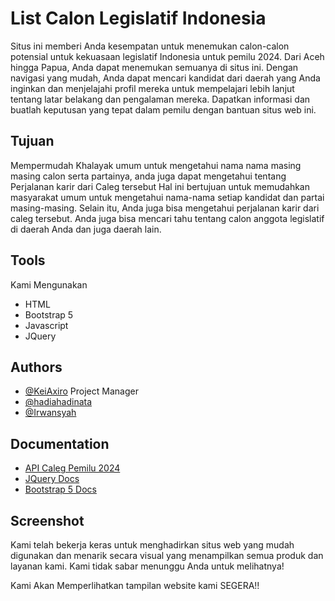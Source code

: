 # List Calon Legislatif Indonesia
Situs ini memberi Anda kesempatan untuk menemukan calon-calon potensial untuk kekuasaan legislatif Indonesia untuk pemilu 2024. Dari Aceh hingga Papua, Anda dapat menemukan semuanya di situs ini. Dengan navigasi yang mudah, Anda dapat mencari kandidat dari daerah yang Anda inginkan dan menjelajahi profil mereka untuk mempelajari lebih lanjut tentang latar belakang dan pengalaman mereka. Dapatkan informasi dan buatlah keputusan yang tepat dalam pemilu dengan bantuan situs web ini.

## Tujuan
Mempermudah Khalayak umum untuk mengetahui nama nama masing masing calon serta partainya, anda juga dapat mengetahui tentang Perjalanan karir dari Caleg tersebut
Hal ini bertujuan untuk memudahkan masyarakat umum untuk mengetahui nama-nama setiap kandidat dan partai masing-masing. Selain itu, Anda juga bisa mengetahui perjalanan karir dari caleg tersebut. Anda juga bisa mencari tahu tentang calon anggota legislatif di daerah Anda dan juga daerah lain.

## Tools
Kami Mengunakan
- HTML
- Bootstrap 5
- Javascript
- JQuery

## Authors

- [@KeiAxiro](https://www.github.com/KeiAxiro) Project Manager
- [@hadiahadinata](https://www.github.com/hadiahadinata)
- [@Irwansyah](https://www.github.com/irwansyah22)

## Documentation

- [API Caleg Pemilu 2024](https://caleg.zakiego.com/)
- [JQuery Docs](https://devdocs.io/jquery/)
- [Bootstrap 5 Docs](https://getbootstrap.com/docs/5.3/getting-started/introduction/)
  

## Screenshot
Kami telah bekerja keras untuk menghadirkan situs web yang mudah digunakan dan menarik secara visual yang menampilkan semua produk dan layanan kami. Kami tidak sabar menunggu Anda untuk melihatnya!

Kami Akan Memperlihatkan tampilan website kami SEGERA!!
